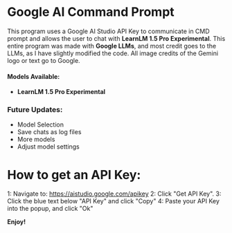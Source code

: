 # Google AI Command Prompt
This program uses a Google AI Studio API Key to communicate in CMD prompt and allows the user to chat with **LearnLM 1.5 Pro Experimental**.  This entire program was made with **Google LLMs**, and most credit goes to the LLMs, as I have slightly modified the code. All image credits of the Gemini logo or text go to Google. 

#### Models Available: 
- **LearnLM 1.5 Pro Experimental**

### Future Updates:
- Model Selection
- Save chats as log files
- More models
- Adjust model settings

# How to get an API Key:
1: Navigate to: https://aistudio.google.com/apikey
2: Click "Get API Key".
3: Click the blue text below "API Key" and click "Copy"
4: Paste your API Key into the popup, and click "Ok"

**Enjoy!**
